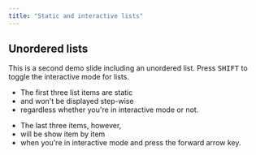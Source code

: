 ```yaml
---
title: "Static and interactive lists"
---
```

 
## Unordered lists

This is a second demo slide including an unordered list. Press <kbd>SHIFT</kbd> to toggle the interactive mode for lists.

<ul class="static">
    <li>The first three list items are static</li>
    <li>and won't be displayed step-wise</li>
    <li>regardless whether you're in interactive mode or not.</li>
</ul>

* The last three items, however,
* will be show item by item
* when you're in interactive mode and press the forward arrow key.
